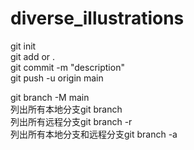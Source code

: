 # diverse_illustrations
git init  
git add <filename> or .  
git commit -m "description"  
git push -u origin main  

git branch -M main  
列出所有本地分支git branch  
列出所有远程分支git branch -r  
列出所有本地分支和远程分支git branch -a
